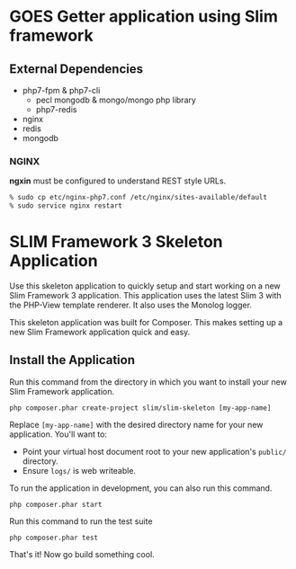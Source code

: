 GOES Getter application using Slim framework
============================================



External Dependencies
---------------------

* php7-fpm & php7-cli
  * pecl mongodb & mongo/mongo php library
  * php7-redis
* nginx
* redis
* mongodb

### NGINX

__ngxin__ must be configured to understand REST style URLs.

``` bash
% sudo cp etc/nginx-php7.conf /etc/nginx/sites-available/default
% sudo service nginx restart
```



# SLIM Framework 3 Skeleton Application

Use this skeleton application to quickly setup and start working on a
new Slim Framework 3 application. This application uses the latest
Slim 3 with the PHP-View template renderer. It also uses the Monolog
logger.

This skeleton application was built for Composer. This makes setting
up a new Slim Framework application quick and easy.

## Install the Application

Run this command from the directory in which you want to install your
new Slim Framework application.

    php composer.phar create-project slim/slim-skeleton [my-app-name]

Replace `[my-app-name]` with the desired directory name for your new
application. You'll want to:

* Point your virtual host document root to your new application's `public/` directory.
* Ensure `logs/` is web writeable.

To run the application in development, you can also run this command.

	php composer.phar start

Run this command to run the test suite

	php composer.phar test

That's it! Now go build something cool.
